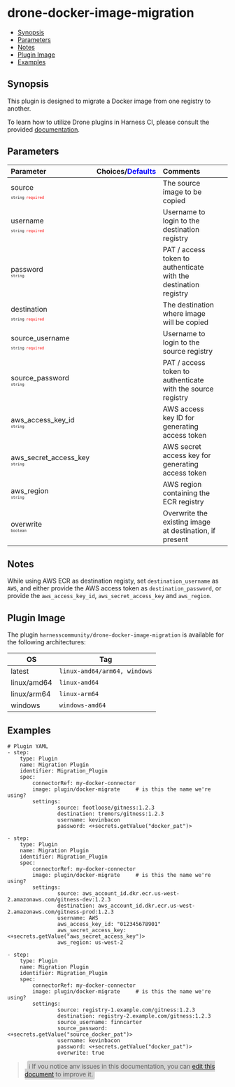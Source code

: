# drone-docker-image-migration

- [Synopsis](#Synopsis)
- [Parameters](#Paramaters)
- [Notes](#Notes)
- [Plugin Image](#Plugin-Image)
- [Examples](#Examples)

## Synopsis

This plugin is designed to migrate a Docker image from one registry to another.

To learn how to utilize Drone plugins in Harness CI, please consult the provided [documentation](https://developer.harness.io/docs/continuous-integration/use-ci/use-drone-plugins/run-a-drone-plugin-in-ci).

## Parameters

| Parameter                                                                                                                     | Choices/<span style="color:blue;">Defaults</span> | Comments                                                         |     |
| :---------------------------------------------------------------------------------------------------------------------------- | :------------------------------------------------ | :--------------------------------------------------------------- | --- |
| source <span style="font-size: 10px"><br/>`string`</span> <span style="color:red; font-size: 10px">`required`</span>          |                                                   | The source image to be copied                                    |     |
| username <span style="font-size: 10px"><br/>`string`</span> <span style="color:red; font-size: 10px">`required`</span>        |                                                   | Username to login to the destination registry                    |     |
| password <span style="font-size: 10px"><br/>`string`</span>                                                                   |                                                   | PAT / access token to authenticate with the destination registry |     |
| destination <span style="font-size: 10px"><br/>`string`</span> <span style="color:red; font-size: 10px">`required`</span>     |                                                   | The destination where image will be copied                       |     |
| source_username <span style="font-size: 10px"><br/>`string`</span> <span style="color:red; font-size: 10px">`required`</span> |                                                   | Username to login to the source registry                         |     |
| source_password <span style="font-size: 10px"><br/>`string`</span>                                                            |                                                   | PAT / access token to authenticate with the source registry      |     |
| aws_access_key_id <span style="font-size: 10px"><br/>`string`</span>                                                          |                                                   | AWS access key ID for generating access token                    |     |
| aws_secret_access_key <span style="font-size: 10px"><br/>`string`</span>                                                      |                                                   | AWS secret access key for generating access token                |     |
| aws_region <span style="font-size: 10px"><br/>`string`</span>                                                                 |                                                   | AWS region containing the ECR registry                           |     |
| overwrite <span style="font-size: 10px"><br/>`boolean`</span>                                                                 |                                                   | Overwrite the existing image at destination, if present          |     |

## Notes

While using AWS ECR as destination registy, set `destination_username` as `AWS`, and either provide the AWS access token as `destination_password`, or provide the `aws_access_key_id`, `aws_secret_access_key` and `aws_region`.

## Plugin Image

The plugin `harnesscommunity/drone-docker-image-migration` is available for the following architectures:

| OS          | Tag                          |
| ----------- | ---------------------------- |
| latest      | `linux-amd64/arm64, windows` |
| linux/amd64 | `linux-amd64`                |
| linux/arm64 | `linux-arm64`                |
| windows     | `windows-amd64`              |

## Examples

```
# Plugin YAML
- step:
    type: Plugin
    name: Migration Plugin
    identifier: Migration_Plugin
    spec:
        connectorRef: my-docker-connector
        image: plugin/docker-migrate     # is this the name we're using?
        settings:
                source: footloose/gitness:1.2.3
                destination: tremors/gitness:1.2.3
                username: kevinbacon
                password: <+secrets.getValue("docker_pat")>

- step:
    type: Plugin
    name: Migration Plugin
    identifier: Migration_Plugin
    spec:
        connectorRef: my-docker-connector
        image: plugin/docker-migrate     # is this the name we're using?
        settings:
                source: aws_account_id.dkr.ecr.us-west-2.amazonaws.com/gitness-dev:1.2.3
                destination: aws_account_id.dkr.ecr.us-west-2.amazonaws.com/gitness-prod:1.2.3
                username: AWS
                aws_access_key_id: "012345678901"
                aws_secret_access_key: <+secrets.getValue("aws_secret_access_key")>
                aws_region: us-west-2

- step:
    type: Plugin
    name: Migration Plugin
    identifier: Migration_Plugin
    spec:
        connectorRef: my-docker-connector
        image: plugin/docker-migrate     # is this the name we're using?
        settings:
                source: registry-1.example.com/gitness:1.2.3
                destination: registry-2.example.com/gitness:1.2.3
                source_username: finncarter
                source_password: <+secrets.getValue("source_docker_pat")>
                username: kevinbacon
                password: <+secrets.getValue("docker_pat")>
                overwrite: true

```

> <span style="font-size: 14px; margin-left:5px; background-color: #d3d3d3; padding: 4px; border-radius: 4px;">ℹ️ If you notice any issues in this documentation, you can [edit this document](https://github.com/harness-community/drone-docker-image-migration/blob/main/README.md) to improve it.</span>
